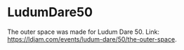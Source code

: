 # LudumDare50
The outer space was made for Ludum Dare 50. Link: https://ldjam.com/events/ludum-dare/50/the-outer-space.
